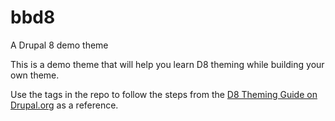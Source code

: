 # bbd8
A Drupal 8 demo theme

This is a demo theme that will help you learn D8 theming while building your own
theme.

Use the tags in the repo to follow the steps from the [D8 Theming Guide on Drupal.org](https://www.drupal.org/theme-guide/8) as a reference.

